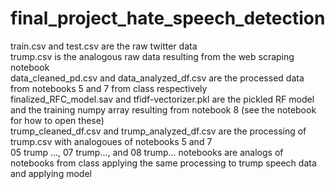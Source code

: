 # final_project_hate_speech_detection
train.csv and test.csv are the raw twitter data  
trump.csv is the analogous raw data resulting from the web scraping notebook  
data_cleaned_pd.csv and data_analyzed_df.csv are the processed data from notebooks 5 and 7 from class respectively  
finalized_RFC_model.sav and tfidf-vectorizer.pkl are the pickled RF model and the training numpy array resulting from notebook 8 (see the notebook for how to open these)  
trump_cleaned_df.csv and trump_analyzed_df.csv are the processing of trump.csv with analogoues of notebooks 5 and 7  
05 trump ..., 07 trump..., and 08 trump... notebooks are analogs of notebooks from class applying the same processing to trump speech data and applying model  
